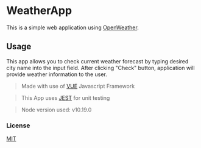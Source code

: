 # WeatherApp

This is a simple web application using [OpenWeather](https://openweathermap.org/). 

## Usage

This app allows you to check current weather forecast by typing desired city name into the input field.
After clicking "Check" button, application will provide weather information to the user.

>Made with use of [VUE](https://vuejs.org) Javascript Framework

>This App uses [JEST](https://jestjs.io/) for unit testing

>Node version used: v10.19.0 

### License

[MIT](license.txt)
